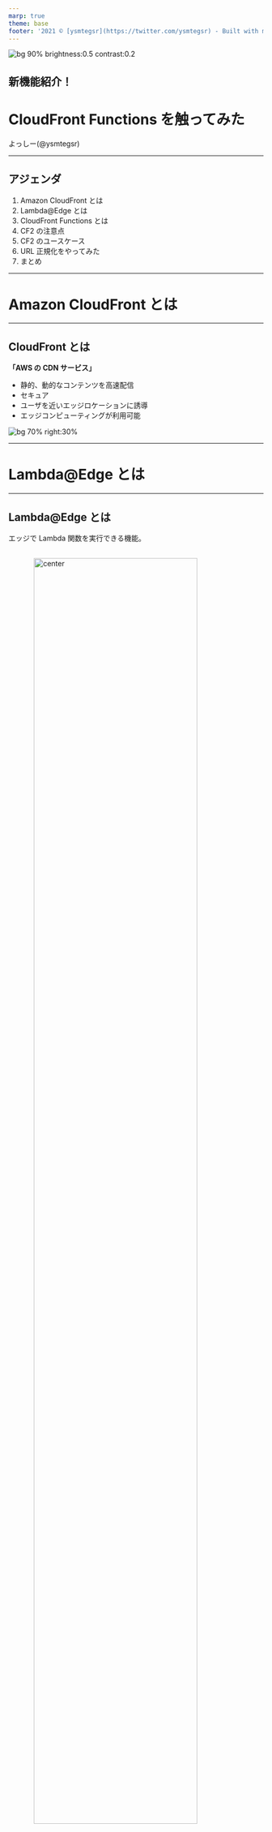 ```yaml
---
marp: true
theme: base
footer: '2021 ©︎ [ysmtegsr](https://twitter.com/ysmtegsr) - Built with marp.'
---
```


<!-- _class: cover lead invert -->

![bg 90% brightness:0.5 contrast:0.2](./../public/cloudfront-functions.svg)

## 新機能紹介！
# CloudFront Functions を触ってみた

よっしー(@ysmtegsr)

---

<!--
header: '新機能紹介！CloudFront Functions を触ってみた'
paginate: true
class: slides
-->

## アジェンダ

1. Amazon CloudFront とは
2. Lambda@Edge とは
3. CloudFront Functions とは
4. CF2 の注意点
5. CF2 のユースケース
6. URL 正規化をやってみた
7. まとめ

---


<!-- _class: invert -->

# Amazon CloudFront とは

---

## CloudFront とは

**「AWS の CDN サービス」**

- 静的、動的なコンテンツを高速配信
- セキュア
- ユーザを近いエッジロケーションに誘導
- エッジコンピューティングが利用可能

![bg 70% right:30%](./../public/cloudfront.svg)

---

<!-- _class: invert -->

# Lambda@Edge とは

---

<style>
img[alt~="center"] {
  display: block;
  padding-top: 1rem;
  margin: 0 auto;
  width: 80%;
}
</style>

## Lambda@Edge とは

エッジで Lambda 関数を実行できる機能。

![center](./../public/cloudfront-lambda-at-edge.svg)

---

<!-- _class: invert -->

# CloudFront Functions とは

---

<style>
img[alt~="center"] {
  display: block;
  padding-top: 1rem;
  margin: 0 auto;
  width: 80%;
}
</style>

## CloudFront Functions とは

Lambda@Edge よりも安価で軽量な処理を実行できる機能。

![center](./../public/cloudfront-functions.svg)

---

<!-- _class: invert -->

# CF2 の注意点

---

## CF2 の注意点

Lambda@Edge よりも縛りが多い

- 実行時間の制限 1ms
- 最大メモリ 2MB
- ランタイムは JavaScript だけ

![bg right:40% 70%](https://1.bp.blogspot.com/-vsrjLB8Wyng/YEGP_R749_I/AAAAAAABdck/-khfythfWqU5wb6X4FzfzeaJVhIztvByACNcBGAsYHQ/s896/buranko_boy_sad.png)

---

<!-- _class: invert -->

# CF2 のユースケース

---

## CF2 のユースケース

- HTTP リクエスト／レスポンスの操作
- URL の書き換えやリダイレクト
- キャッシュの操作
- JWT などによるアクセス制御

---

<!-- _class: invert -->

# URL 正規化をやってみた

---

### 構成

![center](./../public/s3-cloudfront-simple.svg)

```sh
$ aws s3 ls s3://cloudfront-functions-sample --recursive
.
├── index.html
└── sample
    └── index.html
```

---

sample というオブジェクトは存在しないので 404 になってしまう

![bg 70%](./../public/cloudfront-without-functions.png)


---

### 目指すかたち

下記のようにリクエスト URL を正規化できれば良さそう！

- `/` -> `/index.html`
- `/sample` -> `/sample/index.html`
- `/sample/` -> `/sample/index.html`
---

![bg 60%](./../public/screenshot-cf2.png)

---

![bg 70%](./../public/cloudfront-functions.png)

---

<!-- _class: invert -->

# まとめ

---


## まとめ

- CloudFront Functions めちゃくちゃ良さそう！
- Lambda@Edge との使い分けが重要

![center](https://3.bp.blogspot.com/-RRuAXgHcHq8/WK7ehCg1TSI/AAAAAAABB8s/bUTaUQpAPRswCOIWrZ7qvNp_L72yFUCRQCLcB/s800/banzai_people.png)

---


<!-- _class: invert -->
# ご静聴ありがとうございました🙇‍♂️

